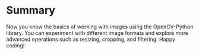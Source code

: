 # Summary

Now you know the basics of working with images using the OpenCV-Python library. You can experiment with different image formats and explore more advanced operations such as resizing, cropping, and filtering. Happy coding!
